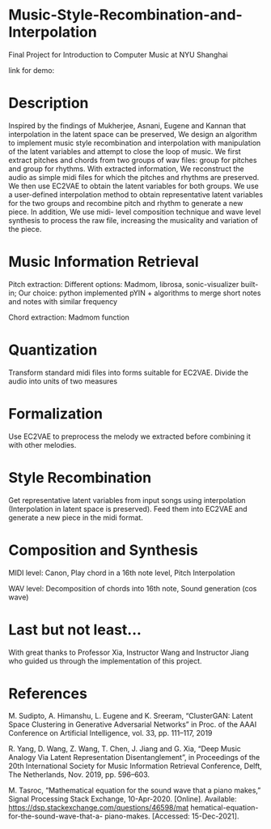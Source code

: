 # Music-Style-Recombination-and-Interpolation
Final Project for Introduction to Computer Music at NYU Shanghai

link for demo:

# Description
Inspired by the findings of Mukherjee, Asnani, Eugene and Kannan that interpolation in the latent space can be preserved, We design an algorithm to implement music style recombination and interpolation with manipulation of the latent variables and attempt to close the loop of music. We first extract pitches and chords from two groups of wav files: group for pitches and group for rhythms. With extracted information, We reconstruct the audio as simple midi files for which the pitches and rhythms are preserved. We then use EC2VAE to obtain the latent variables for both groups. We use a user-defined interpolation method to obtain representative latent variables for the two groups and recombine pitch and rhythm to generate a new piece. In addition, We use midi- level composition technique and wave level synthesis to process the raw file, increasing the musicality and variation of the piece.

# Music Information Retrieval
Pitch extraction: Different options: Madmom, librosa, sonic-visualizer built-in; Our choice: python implemented pYIN + algorithms to merge short notes and notes with similar frequency

Chord extraction: Madmom function

# Quantization
Transform standard midi files into forms suitable for EC2VAE. Divide the audio into units of two measures

# Formalization
Use EC2VAE to preprocess the melody we extracted before combining it with other melodies.

# Style Recombination
Get representative latent variables from input songs using interpolation (Interpolation in latent space is preserved).
Feed them into EC2VAE and generate a new piece in the midi format.

# Composition and Synthesis
MIDI level: Canon, Play chord in a 16th note level, Pitch Interpolation

WAV level: Decomposition of chords into 16th note, Sound generation (cos wave)

# Last but not least...
With great thanks to Professor Xia, Instructor Wang and Instructor Jiang who guided us through the implementation of this project.

# References
M. Sudipto, A. Himanshu, L. Eugene and K. Sreeram, “ClusterGAN: Latent Space Clustering in Generative Adversarial Networks” in Proc. of the AAAI Conference on Artificial Intelligence, vol. 33, pp. 111–117, 2019

R. Yang, D. Wang, Z. Wang, T. Chen, J. Jiang and G. Xia, “Deep Music Analogy Via Latent Representation Disentanglement”, in Proceedings of the 20th International Society for Music Information Retrieval Conference, Delft, The Netherlands, Nov. 2019, pp. 596–603.

M. Tasroc, “Mathematical equation for the sound wave that a piano makes,” Signal Processing Stack Exchange, 10-Apr-2020. [Online]. Available: https://dsp.stackexchange.com/questions/46598/mat hematical-equation-for-the-sound-wave-that-a- piano-makes. [Accessed: 15-Dec-2021].


